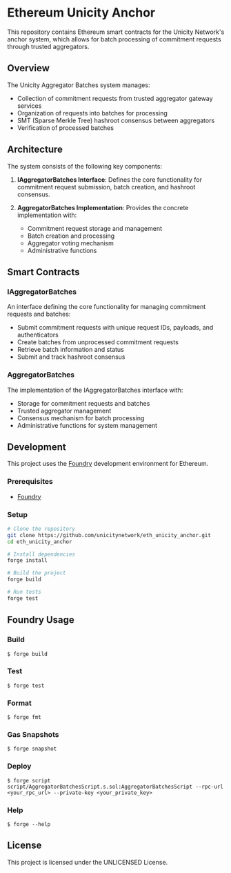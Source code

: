 # Ethereum Unicity Anchor

This repository contains Ethereum smart contracts for the Unicity Network's anchor system, which allows for batch processing of commitment requests through trusted aggregators.

## Overview

The Unicity Aggregator Batches system manages:
- Collection of commitment requests from trusted aggregator gateway services
- Organization of requests into batches for processing
- SMT (Sparse Merkle Tree) hashroot consensus between aggregators
- Verification of processed batches

## Architecture

The system consists of the following key components:

1. **IAggregatorBatches Interface**: Defines the core functionality for commitment request submission, batch creation, and hashroot consensus.

2. **AggregatorBatches Implementation**: Provides the concrete implementation with:
   - Commitment request storage and management
   - Batch creation and processing
   - Aggregator voting mechanism
   - Administrative functions

## Smart Contracts

### IAggregatorBatches

An interface defining the core functionality for managing commitment requests and batches:

- Submit commitment requests with unique request IDs, payloads, and authenticators
- Create batches from unprocessed commitment requests
- Retrieve batch information and status
- Submit and track hashroot consensus

### AggregatorBatches

The implementation of the IAggregatorBatches interface with:

- Storage for commitment requests and batches
- Trusted aggregator management
- Consensus mechanism for batch processing
- Administrative functions for system management

## Development

This project uses the [Foundry](https://book.getfoundry.sh/) development environment for Ethereum.

### Prerequisites

- [Foundry](https://book.getfoundry.sh/getting-started/installation.html)

### Setup

```bash
# Clone the repository
git clone https://github.com/unicitynetwork/eth_unicity_anchor.git
cd eth_unicity_anchor

# Install dependencies
forge install

# Build the project
forge build

# Run tests
forge test
```

## Foundry Usage

### Build

```shell
$ forge build
```

### Test

```shell
$ forge test
```

### Format

```shell
$ forge fmt
```

### Gas Snapshots

```shell
$ forge snapshot
```

### Deploy

```shell
$ forge script script/AggregatorBatchesScript.s.sol:AggregatorBatchesScript --rpc-url <your_rpc_url> --private-key <your_private_key>
```

### Help

```shell
$ forge --help
```

## License

This project is licensed under the UNLICENSED License.
